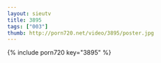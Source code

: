 ```yaml
--- 
layout: sieutv
title: 3895
tags: ["003"]
thumb: http://porn720.net/video/3895/poster.jpg
---
```

{% include porn720 key="3895" %} 

